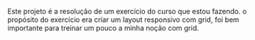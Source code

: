 Este projeto é a resolução de um exercício do curso que estou fazendo.
o propósito do exercício era criar um layout responsivo com grid, foi bem importante para 
treinar um pouco a minha noção com grid.
